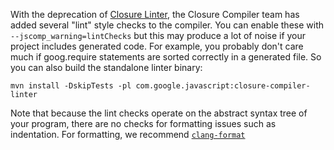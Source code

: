 With the deprecation of [Closure Linter](https://developers.google.com/closure/utilities/), the Closure Compiler team has added several "lint" style checks to the compiler. You can enable these with `--jscomp_warning=lintChecks` but this may produce a lot of noise if your project includes generated code. For example, you probably don't care much if goog.require statements are sorted correctly in a generated file. So you can also build the standalone linter binary:

    mvn install -DskipTests -pl com.google.javascript:closure-compiler-linter

Note that because the lint checks operate on the abstract syntax tree of your program, there are no checks for formatting issues such as indentation. For formatting, we recommend [`clang-format`](https://clang.llvm.org/docs/ClangFormat.html)